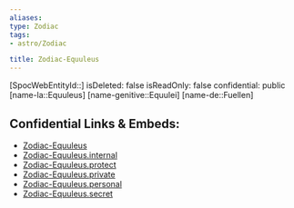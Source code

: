 ```yaml
---
aliases: 
type: Zodiac
tags:
- astro/Zodiac

title: Zodiac-Equuleus
---
```

[SpocWebEntityId::]
isDeleted: false
isReadOnly: false
confidential: public
[name-la::Equuleus]
[name-genitive::Equulei]
[name-de::Fuellen]


## Confidential Links & Embeds: 
- [Zodiac-Equuleus](../../../_public/astro/Zodiac/Zodiac-Equuleus.md) 
- [Zodiac-Equuleus.internal](../../../_internal/astro/Zodiac/Zodiac-Equuleus.internal.md) 
- [Zodiac-Equuleus.protect](../../../_protect/astro/Zodiac/Zodiac-Equuleus.protect.md) 
- [Zodiac-Equuleus.private](../../../_private/astro/Zodiac/Zodiac-Equuleus.private.md) 
- [Zodiac-Equuleus.personal](../../../_personal/astro/Zodiac/Zodiac-Equuleus.personal.md) 
- [Zodiac-Equuleus.secret](../../../_secret/astro/Zodiac/Zodiac-Equuleus.secret.md) 
